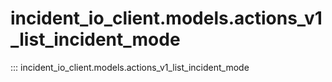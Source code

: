 # incident_io_client.models.actions_v1_list_incident_mode

::: incident_io_client.models.actions_v1_list_incident_mode
